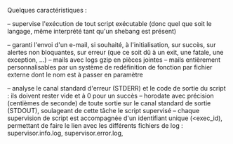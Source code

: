 Quelques caractéristiques :

 – supervise l'exécution de tout script exécutable (donc quel que soit le langage, même interprété tant qu'un shebang est présent) 

 – garanti l'envoi d'un e-mail, si souhaité, à l'initialisation, sur succès, sur alertes non bloquantes, sur erreur (que ce soit dû à un exit, une fatale, une exception, …) 
 – mails avec logs gzip en pièces jointes
 – mails entièrement personnalisables par un système de redéfinition de fonction par fichier externe dont le nom est à passer en paramètre

 – analyse le canal standard d'erreur (STDERR) et le code de sortie du script : ils doivent rester vide et à 0 pour un succès
 – horodate avec précision (centièmes de seconde) de toute sortie sur le canal standard de sortie (STDOUT), soulageant de cette tâche le script supervisé 
 – chaque supervision de script est accompagnée d'un identifiant unique (<exec_id), permettant de faire le lien avec les différents fichiers de log : supervisor.info.log, supervisor.error.log, <script>_<exec_id>.info.log, <script>_<exec_id>.error.log
 – archivage auto des logs 

 – chaque script supervisé se voit ajoutés à la suite de ses paramètres deux paramètres supplémentaires : l'identifiant unique de supervision ainsi que le fichier enregistrant la sortie standard d'erreur du script lui-même 
 – processus séparé de monitoring du superviseur lui-même, pour alerter par e-mail de toute éventuelle erreur (ce qui serait critique), avec fréquence d'envoi à décroissance exponentielle jusqu'à traitement du problème 
 – la sortie standard de la supervision elle-même comprend la sortie standard et la sortie d'erreur du script supervisé, même si elles sont enregistrées par ailleurs, avec horodatage et maintien des éventuelles couleurs et indentation, plus des informations (colorées pour une meilleur digestion) du superviseur lui-même (nom des fichiers de logs, statut,...)
 – possibilité d'injection de multiples valeurs lors de l'appel au superviseur, par paramètres, et utilisables dans les e-mails 
 – possibilité d'injecter un fichier de configuration lors de l'appel au superviseur, par paramètre, exploité en redéfinition partielle du fichier de configuration par défaut
 – possibilité d'empêcher toute supervision parallèle d'un même script, pratique notamment selon l'approche cron retenue
 – système de tags permettant au script supervisé de remonter des informations particulières au superviseur : alertes non bloquantes, ajout d'un destinataire e-mail, ajout de pièces jointes e-mail, instigateur, …

 – code du superviseur en bash
 – couche de tests unitaires PHP sur le code du superviseur, avancée mais non encore terminée
 – publication open source en approche, avec sa documentation détaillée

 – les tags sont de la forme '[tag]' et doivent toujours commencer en début de ligne ou n'être précédés que de tabulations (SUPERVISOR_LOG_TABULATION)
 – tag DEBUG masque le message dans STDOUT du superviseur, mais le message reste présent dans le log <script>_<exec_id>.info.log
